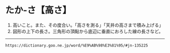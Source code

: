 # たか‐さ【高さ】

1.  高いこと。また、その度合い。「高さを測る」「天井の高さまで積み上げる」
2.  図形の上下の長さ。三角形の頂點から底辺に垂直におろした線の長さなど。

---
`https://dictionary.goo.ne.jp/word/%E9%AB%98%E3%81%95/#jn-135225`